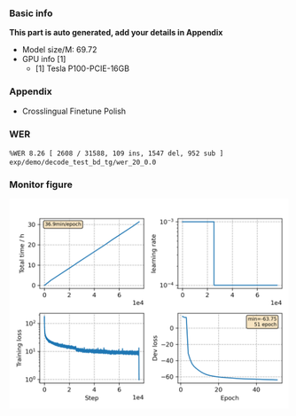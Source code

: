 ### Basic info

**This part is auto generated, add your details in Appendix**

* Model size/M: 69.72
* GPU info \[1\]
  * \[1\] Tesla P100-PCIE-16GB

### Appendix

* Crosslingual Finetune Polish

### WER
```
%WER 8.26 [ 2608 / 31588, 109 ins, 1547 del, 952 sub ] exp/demo/decode_test_bd_tg/wer_20_0.0
```

### Monitor figure
![monitor](./monitor.png)
